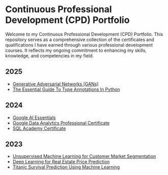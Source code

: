 # Continuous Professional Development (CPD) Portfolio

Welcome to my Continuous Professional Development (CPD) Portfolio. This
repository serves as a comprehensive collection of the certificates and
qualifications I have earned through various professional development courses.
It reflects my ongoing commitment to enhancing my skills, knowledge, and
competencies in my field.

## 2025

- [Generative Adversarial Networks (GANs)](https://github.com/vladimir-skvortsov/CPD/blob/master/Generative%20Adversarial%20Networks%20(GANs).pdf)
- [The Essential Guide To Type Annotations In Python](https://github.com/vladimir-skvortsov/CPD/blob/master/The%20Essential%20Guide%20To%20Type%20Annotations%20In%20Python.pdf)

## 2024

- [Google AI Essentials](https://github.com/vladimir-skvortsov/CPD/blob/master/Google%20AI%20Essentials.pdf)
- [Google Data Analytics Professional Certificate](https://github.com/vladimir-skvortsov/CPD/blob/master/Google%20Data%20Analytics%20Professional%20Certificate.pdf)
- [SQL Academy Certificate](https://github.com/vladimir-skvortsov/CPD/blob/master/SQL%20Academy%20Certificate.pdf)

## 2023

- [Unsupervised Machine Learning for Customer Market Segmentation](https://github.com/vladimir-skvortsov/CPD/blob/master/Unsupervised%20Machine%20Learning%20for%20Customer%20Market%20Segmentation.pdf)
- [Deep Learning for Real Estate Price Prediction](https://github.com/vladimir-skvortsov/CPD/blob/master/Deep%20Learning%20for%20Real%20Estate%20Price%20Prediction.pdf)
- [Titanic Survival Prediction Using Machine Learning](https://github.com/vladimir-skvortsov/CPD/blob/master/Titanic%20Survival%20Prediction%20Using%20Machine%20Learning.pdf)
